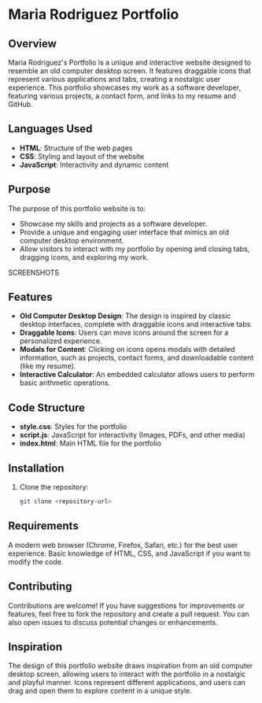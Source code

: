 # Maria Rodriguez Portfolio

## Overview
Maria Rodriguez's Portfolio is a unique and interactive website designed to resemble an old computer desktop screen. It features draggable icons that represent various applications and tabs, creating a nostalgic user experience. This portfolio showcases my work as a software developer, featuring various projects, a contact form, and links to my resume and GitHub.

## Languages Used
- **HTML**: Structure of the web pages
- **CSS**: Styling and layout of the website
- **JavaScript**: Interactivity and dynamic content

## Purpose
The purpose of this portfolio website is to:
- Showcase my skills and projects as a software developer.
- Provide a unique and engaging user interface that mimics an old computer desktop environment.
- Allow visitors to interact with my portfolio by opening and closing tabs, dragging icons, and exploring my work.

SCREENSHOTS

## Features
- **Old Computer Desktop Design**: The design is inspired by classic desktop interfaces, complete with draggable icons and interactive tabs.
- **Draggable Icons**: Users can move icons around the screen for a personalized experience.
- **Modals for Content**: Clicking on icons opens modals with detailed information, such as projects, contact forms, and downloadable content (like my resume).
- **Interactive Calculator**: An embedded calculator allows users to perform basic arithmetic operations.

## Code Structure
- **style.css**: Styles for the portfolio 
- **script.js**: JavaScript for interactivity (Images, PDFs, and other media)
- **index.html**: Main HTML file for the portfolio

## Installation
1. Clone the repository:
   ```bash
   git clone <repository-url>

## Requirements
A modern web browser (Chrome, Firefox, Safari, etc.) for the best user experience.
Basic knowledge of HTML, CSS, and JavaScript if you want to modify the code.

## Contributing
Contributions are welcome! If you have suggestions for improvements or features, feel free to fork the repository and create a pull request. You can also open issues to discuss potential changes or enhancements.

## Inspiration
The design of this portfolio website draws inspiration from an old computer desktop screen, allowing users to interact with the portfolio in a nostalgic and playful manner. Icons represent different applications, and users can drag and open them to explore content in a unique style.
